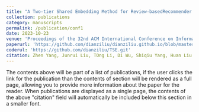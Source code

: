 ```yaml
---
title: "A Two-tier Shared Embedding Method for Review-basedRecommender Systems"
collection: publications
category: manuscripts
permalink: /publication/conf1
date: 2023-10-23
venue: 'Proceedings of the 32nd ACM International Conference on Information and Knowledge Management (CIKM'23, CCF B)'
paperurl: 'https://github.com/dianziliu/dianziliu.github.io/blob/master/files/[3][CIKM'23]TSE.pdf'
coderul: 'https://github.com/dianziliu/TSE.git'
citation: Zhen Yang, Junrui Liu, TOng Li, Di Wu, Shiqiu Yang, Huan Liu. (2023). &quot;Paper Title Number 2.&quot; <i>Proceedings of the 32nd ACM International Conference on Information and Knowledge Management</i>. 2023: 2928-2938.'
---
```

The contents above will be part of a list of publications, if the user clicks the link for the publication than the contents of section will be rendered as a full page, allowing you to provide more information about the paper for the reader. When publications are displayed as a single page, the contents of the above "citation" field will automatically be included below this section in a smaller font.
